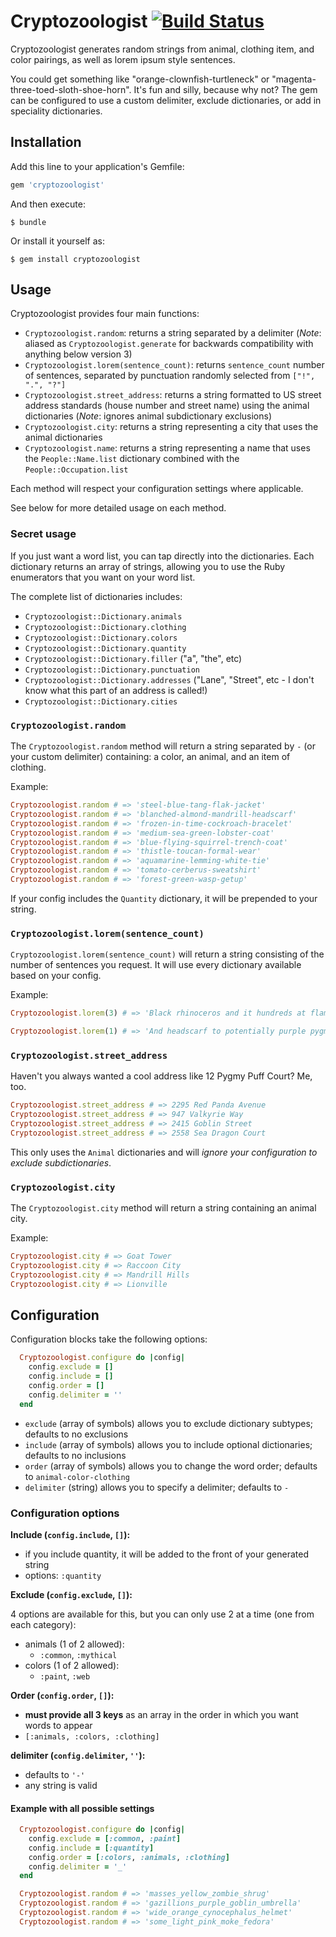 # Cryptozoologist [![Build Status](https://travis-ci.org/feministy/cryptozoologist.svg?branch=master)](https://travis-ci.org/feministy/cryptozoologist)

Cryptozoologist generates random strings from animal, clothing item, and color pairings, as well as lorem ipsum style sentences. 

You could get something like "orange-clownfish-turtleneck" or "magenta-three-toed-sloth-shoe-horn". It's fun and silly, because why not? The gem can be configured to use a custom delimiter, exclude dictionaries, or add in speciality dictionaries.

## Installation

Add this line to your application's Gemfile:

```ruby
gem 'cryptozoologist'
```

And then execute:

    $ bundle

Or install it yourself as:

    $ gem install cryptozoologist

## Usage

Cryptozoologist provides four main functions:

* `Cryptozoologist.random`: returns a string separated by a delimiter (_Note_: aliased as `Cryptozoologist.generate` for backwards compatibility with anything below version 3)
* `Cryptozoologist.lorem(sentence_count)`: returns `sentence_count` number of sentences, separated by punctuation randomly selected from `["!", ".", "?"]`
* `Cryptozoologist.street_address`: returns a string formatted to US street address standards (house number and street name) using the animal dictionaries (_Note_: ignores animal subdictionary exclusions)
* `Cryptozoologist.city`: returns a string representing a city that uses the animal dictionaries
* `Cryptozoologist.name`: returns a string representing a name that uses the `People::Name.list` dictionary combined with the `People::Occupation.list`

Each method will respect your configuration settings where applicable.

See below for more detailed usage on each method.

### Secret usage

If you just want a word list, you can tap directly into the dictionaries. Each dictionary returns an array of strings, allowing you to use the Ruby enumerators that you want on your word list.

The complete list of dictionaries includes:

* `Cryptozoologist::Dictionary.animals`
* `Cryptozoologist::Dictionary.clothing`
* `Cryptozoologist::Dictionary.colors`
* `Cryptozoologist::Dictionary.quantity`
* `Cryptozoologist::Dictionary.filler` ("a", "the", etc)
* `Cryptozoologist::Dictionary.punctuation`
* `Cryptozoologist::Dictionary.addresses` ("Lane", "Street", etc - I don't know what this part of an address is called!)
* `Cryptozoologist::Dictionary.cities`

### `Cryptozoologist.random`

The `Cryptozoologist.random` method will return a string separated by `-` (or your custom delimiter) containing: a color, an animal, and an item of clothing.

Example:

```ruby
Cryptozoologist.random # => 'steel-blue-tang-flak-jacket'
Cryptozoologist.random # => 'blanched-almond-mandrill-headscarf'
Cryptozoologist.random # => 'frozen-in-time-cockroach-bracelet'
Cryptozoologist.random # => 'medium-sea-green-lobster-coat'
Cryptozoologist.random # => 'blue-flying-squirrel-trench-coat'
Cryptozoologist.random # => 'thistle-toucan-formal-wear'
Cryptozoologist.random # => 'aquamarine-lemming-white-tie'
Cryptozoologist.random # => 'tomato-cerberus-sweatshirt'
Cryptozoologist.random # => 'forest-green-wasp-getup'
```

If your config includes the `Quantity` dictionary, it will be prepended to your string.

### `Cryptozoologist.lorem(sentence_count)`

`Cryptozoologist.lorem(sentence_count)` will return a string consisting of the number of sentences you request. It will use every dictionary available based on your config.

Example:

```ruby
Cryptozoologist.lorem(3) # => 'Black rhinoceros and it hundreds at flamingo dream oodles acres gear it plum serval shrug phoenix blazer washed khaki! Phantom mist the gazillions hem alicorn light golden rod yellow leopard cat troop and galoshes a be. Are there stellers sea cow billions be plum indri dodger blue shift to t shirt cheetah tiara tons sky blue miles?'

Cryptozoologist.lorem(1) # => 'And headscarf to potentially purple pygmy puff chocolate wide tights yak bundles the be?'
```

### `Cryptozoologist.street_address`

Haven't you always wanted a cool address like 12 Pygmy Puff Court? Me, too.

```ruby
Cryptozoologist.street_address # => 2295 Red Panda Avenue
Cryptozoologist.street_address # => 947 Valkyrie Way
Cryptozoologist.street_address # => 2415 Goblin Street
Cryptozoologist.street_address # => 2558 Sea Dragon Court
```

This only uses the `Animal` dictionaries and will *ignore your configuration to exclude subdictionaries*.

### `Cryptozoologist.city`

The `Cryptozoologist.city` method will return a string containing an animal city.

Example:

```ruby
Cryptozoologist.city # => Goat Tower
Cryptozoologist.city # => Raccoon City
Cryptozoologist.city # => Mandrill Hills
Cryptozoologist.city # => Lionville
```

## Configuration

Configuration blocks take the following options:

```ruby
  Cryptozoologist.configure do |config|
    config.exclude = []
    config.include = []
    config.order = []
    config.delimiter = ''
  end
```

- `exclude` (array of symbols) allows you to exclude dictionary subtypes; defaults to no exclusions
- `include` (array of symbols) allows you to include optional dictionaries; defaults to no inclusions
- `order` (array of symbols) allows you to change the word order; defaults to `animal-color-clothing`
- `delimiter` (string) allows you to specify a delimiter; defaults to `-`

### Configuration options

**Include (`config.include`, `[]`):**

- if you include quantity, it will be added to the front of your generated string
- options: `:quantity`

**Exclude (`config.exclude`, `[]`):**

4 options are available for this, but you can only use 2 at a time (one from each category):

- animals (1 of 2 allowed):
  - `:common`, `:mythical`
- colors (1 of 2 allowed):
  - `:paint`, `:web`

**Order (`config.order`, `[]`):**

- **must provide all 3 keys** as an array in the order in which you want words to appear
- `[:animals, :colors, :clothing]`

**delimiter (`config.delimiter`, `''`):**

- defaults to `'-'`
- any string is valid

#### Example with all possible settings

```ruby
  Cryptozoologist.configure do |config|
    config.exclude = [:common, :paint]
    config.include = [:quantity]
    config.order = [:colors, :animals, :clothing]
    config.delimiter = '_'
  end

  Cryptozoologist.random # => 'masses_yellow_zombie_shrug'
  Cryptozoologist.random # => 'gazillions_purple_goblin_umbrella'
  Cryptozoologist.random # => 'wide_orange_cynocephalus_helmet'
  Cryptozoologist.random # => 'some_light_pink_moke_fedora'
```
